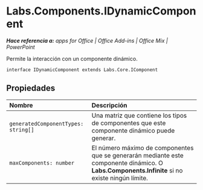 
# Labs.Components.IDynamicComponent

 _**Hace referencia a:** apps for Office | Office Add-ins | Office Mix | PowerPoint_

Permite la interacción con un componente dinámico.

```
interface IDynamicComponent extends Labs.Core.IComponent
```


## Propiedades


|Nombre|Descripción|
|:-----|:-----|
| `generatedComponentTypes: string[]`|Una matriz que contiene los tipos de componentes que este componente dinámico puede generar.|
| `maxComponents: number`|El número máximo de componentes que se generarán mediante este componente dinámico. O **Labs.Components.Infinite** si no existe ningún límite.|
